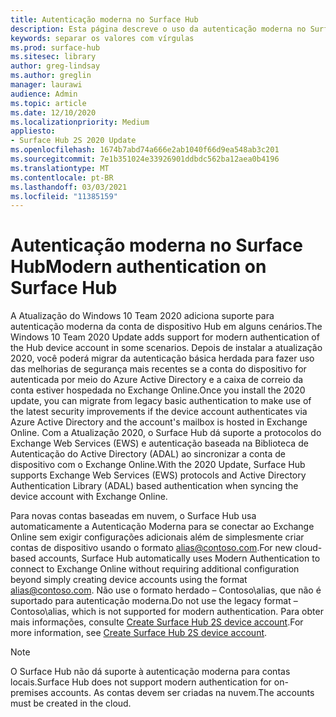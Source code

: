 ```yaml
---
title: Autenticação moderna no Surface Hub
description: Esta página descreve o uso da autenticação moderna no Surface Hub em contraste com a autenticação básica herdada.
keywords: separar os valores com vírgulas
ms.prod: surface-hub
ms.sitesec: library
author: greg-lindsay
ms.author: greglin
manager: laurawi
audience: Admin
ms.topic: article
ms.date: 12/10/2020
ms.localizationpriority: Medium
appliesto:
- Surface Hub 2S 2020 Update
ms.openlocfilehash: 1674b7abd74a666e2ab1040f66d9ea548ab3c201
ms.sourcegitcommit: 7e1b351024e33926901ddbdc562ba12aea0b4196
ms.translationtype: MT
ms.contentlocale: pt-BR
ms.lasthandoff: 03/03/2021
ms.locfileid: "11385159"
---
```

# <a name="modern-authentication-on-surface-hub"></a><span data-ttu-id="05dcf-104">Autenticação moderna no Surface Hub</span><span class="sxs-lookup"><span data-stu-id="05dcf-104">Modern authentication on Surface Hub</span></span>

<span data-ttu-id="05dcf-105">A Atualização do Windows 10 Team 2020 adiciona suporte para autenticação moderna da conta de dispositivo Hub em alguns cenários.</span><span class="sxs-lookup"><span data-stu-id="05dcf-105">The Windows 10 Team 2020 Update adds support for modern authentication of the Hub device account in some scenarios.</span></span> <span data-ttu-id="05dcf-106">Depois de instalar a atualização 2020, você poderá migrar da autenticação básica herdada para fazer uso das melhorias de segurança mais recentes se a conta do dispositivo for autenticada por meio do Azure Active Directory e a caixa de correio da conta estiver hospedada no Exchange Online.</span><span class="sxs-lookup"><span data-stu-id="05dcf-106">Once you install the 2020 update, you can migrate from legacy basic authentication to make use of the latest security improvements if the device account authenticates via Azure Active Directory and the account's mailbox is hosted in Exchange Online.</span></span> <span data-ttu-id="05dcf-107">Com a Atualização 2020, o Surface Hub dá suporte a protocolos do Exchange Web Services (EWS) e autenticação baseada na Biblioteca de Autenticação do Active Directory (ADAL) ao sincronizar a conta de dispositivo com o Exchange Online.</span><span class="sxs-lookup"><span data-stu-id="05dcf-107">With the 2020 Update, Surface Hub supports Exchange Web Services (EWS) protocols and Active Directory Authentication Library (ADAL) based authentication when syncing the device account with Exchange Online.</span></span>

<span data-ttu-id="05dcf-108">Para novas contas baseadas em nuvem, o Surface Hub usa automaticamente a Autenticação Moderna para se conectar ao Exchange Online sem exigir configurações adicionais além de simplesmente criar contas de dispositivo usando o formato [alias@contoso.com](mailto:alias@contoso.com).</span><span class="sxs-lookup"><span data-stu-id="05dcf-108">For new cloud-based accounts, Surface Hub automatically uses Modern Authentication to connect to Exchange Online without requiring additional configuration beyond simply creating device accounts using the format [alias@contoso.com](mailto:alias@contoso.com).</span></span> <span data-ttu-id="05dcf-109">Não use o formato herdado – Contoso\alias, que não é suportado para autenticação moderna.</span><span class="sxs-lookup"><span data-stu-id="05dcf-109">Do not use the legacy format – Contoso\alias, which is not supported for modern authentication.</span></span> <span data-ttu-id="05dcf-110">Para obter mais informações, consulte [Create Surface Hub 2S device account](https://docs.microsoft.com/surface-hub/surface-hub-2s-account).</span><span class="sxs-lookup"><span data-stu-id="05dcf-110">For more information, see [Create Surface Hub 2S device account](https://docs.microsoft.com/surface-hub/surface-hub-2s-account).</span></span>

> [!NOTE]
> <span data-ttu-id="05dcf-111">O Surface Hub não dá suporte à autenticação moderna para contas locais.</span><span class="sxs-lookup"><span data-stu-id="05dcf-111">Surface Hub does not support modern authentication for on-premises accounts.</span></span> <span data-ttu-id="05dcf-112">As contas devem ser criadas na nuvem.</span><span class="sxs-lookup"><span data-stu-id="05dcf-112">The accounts must be created in the cloud.</span></span>

